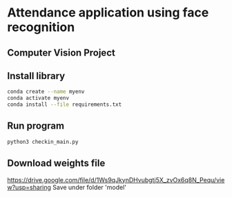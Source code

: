 # Attendance application using face recognition
## Computer Vision Project

## Install library
```sh
conda create --name myenv
conda activate myenv
conda install --file requirements.txt
```

## Run program
```sh
python3 checkin_main.py
```

## Download weights file
https://drive.google.com/file/d/1Ws9qJkynDHvubgtj5X_zvOx6q8N_Pequ/view?usp=sharing
Save under folder 'model'